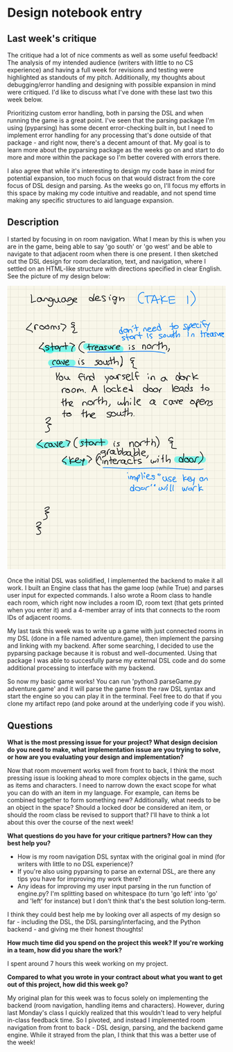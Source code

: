 # Design notebook entry

## Last week's critique

The critique had a lot of nice comments as well as some useful feedback! The analysis of my intended audience (writers with little to no CS experience) and having a full week for revisions and testing were highlighted as standouts of my pitch. Additionally, my thoughts about debugging/error handling and designing with possible expansion in mind were critiqued. I'd like to discuss what I've done with these last two this week below.

Prioritizing custom error handling, both in parsing the DSL and when running the game is a great point. I've seen that the parsing package I'm using (pyparsing) has some decent error-checking built in, but I need to implement error handling for any processing that's done outside of that package - and right now, there's a decent amount of that. My goal is to learn more about the pyparsing package as the weeks go on and start to do more and more within the package so I'm better covered with errors there. 

I also agree that while it's interesting to design my code base in mind for potential expansion, too much focus on that would distract from the core focus of DSL design and parsing. As the weeks go on, I'll focus my efforts in this space by making my code intuitive and readable, and not spend time making any specific structures to aid language expansion.



## Description

I started by focusing in on room navigation. What I mean by this is when you are in the game, being able to say 'go south' or 'go west' and be able to navigate to that adjacent room when there is one present. I then sketched out the DSL design for room declaration, text, and navigation, where I settled on an HTML-like structure with directions specified in clear English. See the picture of my design below:

![My first take](pictures/DSLs-3.jpg)

Once the initial DSL was solidified, I implemented the backend to make it all work. I built an Engine class that has the game loop (while True) and parses user input for expected commands. I also wrote a Room class to handle each room, which right now includes a room ID, room text (that gets printed when you enter it) and a 4-member array of ints that connects to the room IDs of adjacent rooms. 

My last task this week was to write up a game with just connected rooms in my DSL (done in a file named adventure.game), then implement the parsing and linking with my backend. After some searching, I decided to use the pyparsing package because it is robust and well-documented. Using that package I was able to succesfully parse my external DSL code and do some additional processing to interface with my backend.

So now my basic game works! You can run 'python3 parseGame.py adventure.game' and it will parse the game from the raw DSL syntax and start the engine so you can play it in the terminal. Feel free to do that if you clone my artifact repo (and poke around at the underlying code if you wish).



## Questions

**What is the most pressing issue for your project? What design decision do
you need to make, what implementation issue are you trying to solve, or how
are you evaluating your design and implementation?**

Now that room movement works well from front to back, I think the most pressing issue is looking ahead to more complex objects in the game, such as items and characters. I need to narrow down the exact scope for what you can do with an item in my language. For example, can items be combined together to form something new? Additionally, what needs to be an object in the space? Should a locked door be considered an item, or should the room class be revised to support that? I'll have to think a lot about this over the course of the next week!

**What questions do you have for your critique partners? How can they best help
you?**

* How is my room navigation DSL syntax with the original goal in mind (for writers with little to no DSL experience)?
* If you're also using pyparsing to parse an external DSL, are there any tips you have for improving my work there?
* Any ideas for improving my user input parsing in the run function of engine.py? I'm splitting based on whitespace (to turn 'go left' into 'go' and 'left' for instance) but I don't think that's the best solution long-term.

I think they could best help me by looking over all aspects of my design so far - including the DSL, the DSL parsing/interfacing, and the Python backend - and giving me their honest thoughts!

**How much time did you spend on the project this week? If you're working in a
team, how did you share the work?**

I spent around 7 hours this week working on my project.

**Compared to what you wrote in your contract about what you want to get out of this
project, how did this week go?**

My original plan for this week was to focus solely on implementing the backend (room navigation, handling items and characters). However, during last Monday's class I quickly realized that this wouldn't lead to very helpful in-class feedback time. So I pivoted, and instead I implemented room navigation from front to back - DSL design, parsing, and the backend game engine. While it strayed from the plan, I think that this was a better use of the week!